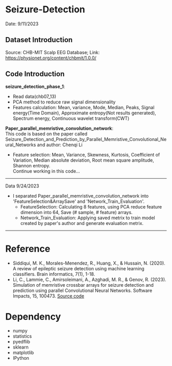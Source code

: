 # Seizure-Detection
Date: 9/11/2023
## Dataset Introduction
Source: CHB-MIT Scalp EEG Database; Link: https://physionet.org/content/chbmit/1.0.0/
<br>
## Code Introduction
**seizure_detection_phase_1**: 
* Read data(chb07_13)
* PCA method to reduce raw signal dimensionality
* Features calculation: Mean, variance, Mode, Median, Peaks, Signal energy(Time Domain), Approximate entropy(Not results generated), Spectrum energy, Continuous wavelet transform(CWT)

**Paper_parallel_memristive_convolution_network**:<br>
This code is based on the paper called Seizure_Detection_and_Prediction_by_Parallel_Memristive_Convolutional_Neural_Networks and author: Chenqi Li
* Feature selection: Mean, Variance, Skewness, Kurtosis, Coefficient of Variation, Median absolute deviation, Root mean square amplitude, Shannon entropy. 
<br>Continue working in this code...
_____
Data 9/24/2023 <br>
* I separated Paper_parallel_memristive_convolution_network into 'FeatureSelection&ArraySave' and 'Network_Train_Evaluation'. 
  * FeatureSelection: Calculating 8 features, using PCA reduce feature dimension into 64, Save (# sample, # feature) arrays. 
  * Network_Train_Evaluation: Applying saved metrix to train model created by paper's author and generate evaluation metrix. 
_____



# Reference
* Siddiqui, M. K., Morales-Menendez, R., Huang, X., & Hussain, N. (2020). A review of epileptic seizure detection using machine learning classifiers. Brain informatics, 7(1), 1-18.
* Li, C., Lammie, C., Amirsoleimani, A., Azghadi, M. R., & Genov, R. (2023). Simulation of memristive crossbar arrays for seizure detection and prediction using parallel Convolutional Neural Networks. Software Impacts, 15, 100473. [Source code](https://github.com/coreylammie/Memristive-Seizure-Detection-and-Prediction-by-Parallel-Convolutional-Neural-Networks/blob/master/network_training/CHBMIT.py)

# Dependency
* numpy
* statistics
* pyedflib
* sklearn
* matplotlib
* IPython
